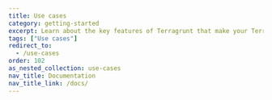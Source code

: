 ```yaml
---
title: Use cases
category: getting-started
excerpt: Learn about the key features of Terragrunt that make your Terraform experience better
tags: ["Use cases"]
redirect_to:
  - /use-cases
order: 102
as_nested_collection: use-cases
nav_title: Documentation
nav_title_link: /docs/
---
```

